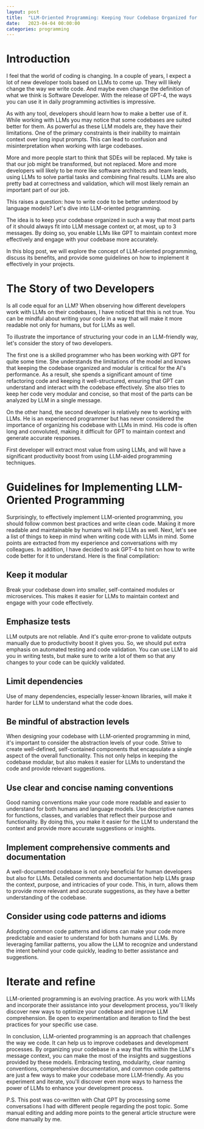 ```yaml
---
layout: post
title:  "LLM-Oriented Programming: Keeping Your Codebase Organized for Large Language Models"
date:   2023-04-04 00:00:00
categories: programming
---
```


# Introduction

I feel that the world of coding is changing. In a couple of years, I expect a lot of new developer tools based on LLMs to come up. They will likely change the way we write code. And maybe even change the definition of what we think is Software Developer. With the release of GPT-4, the ways you can use it in daily programming activities is impressive.

As with any tool, developers should learn how to make a better use of it. While working with LLMs you may notice that some codebases are suited better for them. As powerful as these LLM models are, they have their limitations. One of the primary constraints is their inability to maintain context over long input prompts. This can lead to confusion and misinterpretation when working with large codebases.

More and more people start to think that SDEs will be replaced. My take is that our job might be transformed, but not replaced. More and more developers will likely to be more like software architects and team leads, using LLMs to solve partial tasks and combining final results. LLMs are also pretty bad at correctness and validation, which will most likely remain an important part of our job.

This raises a question: how to write code to be better understood by language models? Let's dive into LLM-oriented programming.


<!--more-->


The idea is to keep your codebase organized in such a way that most parts of it should always fit into LLM message context or, at most, up to 3 messages. By doing so, you enable LLMs like GPT to maintain context more effectively and engage with your codebase more accurately.

In this blog post, we will explore the concept of LLM-oriented programming, discuss its benefits, and provide some guidelines on how to implement it effectively in your projects.

# The Story of two Developers

Is all code equal for an LLM? When observing how different developers work with LLMs on their codebases, I have noticed that this is not true. You can be mindful about writing your code in a way that will make it more readable not only for humans, but for LLMs as well.

To illustrate the importance of structuring your code in an LLM-friendly way, let's consider the story of two developers.

The first one is a skilled programmer who has been working with GPT for quite some time. She understands the limitations of the model and knows that keeping the codebase organized and modular is critical for the AI's performance. As a result, she spends a significant amount of time refactoring code and keeping it well-structured, ensuring that GPT can understand and interact with the codebase effectively. She also tries to keep her code very modular and concise, so that most of the parts can be analyzed by LLM in a single message.

On the other hand, the second developer is relatively new to working with LLMs. He is an experienced programmer but has never considered the importance of organizing his codebase with LLMs in mind. His code is often long and convoluted, making it difficult for GPT to maintain context and generate accurate responses.

First developer will extract most value from using LLMs, and will have a significant productivity boost from using LLM-aided programming techniques.

# Guidelines for Implementing LLM-Oriented Programming

Surprisingly, to effectively implement LLM-oriented programming, you should follow common best practices and write clean code. Making it more readable and maintainable by humans will help LLMs as well. Next, let's see a list of things to keep in mind when writing code with LLMs in mind. Some points are extracted from my experience and conversations with my colleagues. In addition, I have decided to ask GPT-4 to hint on how to write code better for it to understand. Here is the final compilation:

## Keep it modular

Break your codebase down into smaller, self-contained modules or microservices. This makes it easier for LLMs to maintain context and engage with your code effectively.

## Emphasize tests
LLM outputs are not reliable. And it's quite error-prone to validate outputs manually due to productivity boost it gives you. So, we should put extra emphasis on automated testing and code validation. You can use LLM to aid you in writing tests, but make sure to write a lot of them so that any changes to your code can be quickly validated.

## Limit dependencies
Use of many dependencies, especially lesser-known libraries, will make it harder for LLM to understand what the code does.

## Be mindful of abstraction levels
When designing your codebase with LLM-oriented programming in mind, it's important to consider the abstraction levels of your code. Strive to create well-defined, self-contained components that encapsulate a single aspect of the overall functionality. This not only helps in keeping the codebase modular, but also makes it easier for LLMs to understand the code and provide relevant suggestions.

## Use clear and concise naming conventions
Good naming conventions make your code more readable and easier to understand for both humans and language models. Use descriptive names for functions, classes, and variables that reflect their purpose and functionality. By doing this, you make it easier for the LLM to understand the context and provide more accurate suggestions or insights.

## Implement comprehensive comments and documentation
A well-documented codebase is not only beneficial for human developers but also for LLMs. Detailed comments and documentation help LLMs grasp the context, purpose, and intricacies of your code. This, in turn, allows them to provide more relevant and accurate suggestions, as they have a better understanding of the codebase.

## Consider using code patterns and idioms
Adopting common code patterns and idioms can make your code more predictable and easier to understand for both humans and LLMs. By leveraging familiar patterns, you allow the LLM to recognize and understand the intent behind your code quickly, leading to better assistance and suggestions.


# Iterate and refine
LLM-oriented programming is an evolving practice. As you work with LLMs and incorporate their assistance into your development process, you'll likely discover new ways to optimize your codebase and improve LLM comprehension. Be open to experimentation and iteration to find the best practices for your specific use case.

In conclusion, LLM-oriented programming is an approach that challenges the way we code. It can help us to improve codebases and development processes. By organizing your codebase in a way that fits within the LLM's message context, you can make the most of the insights and suggestions provided by these models. Embracing testing, modularity, clear naming conventions, comprehensive documentation, and common code patterns are just a few ways to make your codebase more LLM-friendly. As you experiment and iterate, you'll discover even more ways to harness the power of LLMs to enhance your development process.

P.S. This post was co-written with Chat GPT by processing some conversations I had with different people regarding the post topic. Some manual editing and adding more points to the general article structure were done manually by me.

